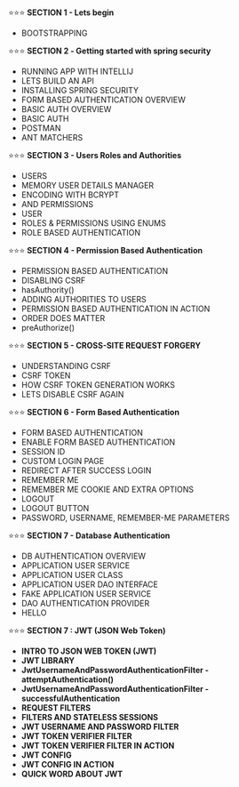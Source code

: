 
⭐⭐⭐ <b> SECTION 1 - Lets begin </b>
<ul>	
	<li>BOOTSTRAPPING</li>
</ul>

⭐⭐⭐ <b> SECTION 2️ - Getting started with spring security </b>
<ul>	
	<li>RUNNING APP WITH INTELLIJ</li>
	<li>LETS BUILD AN API</li>
	<li>INSTALLING SPRING SECURITY</li>
	<li>FORM BASED AUTHENTICATION OVERVIEW</li>
	<li>BASIC AUTH OVERVIEW</li>
	<li>BASIC AUTH</li>
	<li>POSTMAN</li>
	<li>ANT MATCHERS</li>
</ul>

⭐⭐⭐ <b> SECTION 3 - Users Roles and Authorities </b>
<ul>	
	<li>USERS</li>
	<li>MEMORY USER DETAILS MANAGER</li>
	<li>ENCODING WITH BCRYPT</li>
	<li>AND PERMISSIONS</li>
	<li>USER</li>
	<li>ROLES & PERMISSIONS USING ENUMS</li>
	<li>ROLE BASED AUTHENTICATION</li>
</ul>

⭐⭐⭐ <b> SECTION 4 - Permission Based Authentication </b>
<ul>	
	<li>PERMISSION BASED AUTHENTICATION</li>
	<li>DISABLING CSRF</li>
	<li>hasAuthority()</li>
	<li>ADDING AUTHORITIES TO USERS</li>
	<li>PERMISSION BASED AUTHENTICATION IN ACTION</li>
	<li>ORDER DOES MATTER</li>
	<li>preAuthorize()</li>
</ul>

⭐⭐⭐ <b> SECTION 5 - CROSS-SITE REQUEST FORGERY </b>
<ul>	
	<li>UNDERSTANDING CSRF</li>
	<li>CSRF TOKEN</li>
	<li>HOW CSRF TOKEN GENERATION WORKS</li>
	<li>LETS DISABLE CSRF AGAIN</li>
</ul>

⭐⭐⭐ <b> SECTION 6 - Form Based Authentication </b>
<ul>	
	<li>FORM BASED AUTHENTICATION</li>
	<li>ENABLE FORM BASED AUTHENTICATION</li>
	<li>SESSION ID</li>
	<li>CUSTOM LOGIN PAGE</li>
	<li>REDIRECT AFTER SUCCESS LOGIN</li>
	<li>REMEMBER ME</li>
	<li>REMEMBER ME COOKIE AND EXTRA OPTIONS</li>
	<li>LOGOUT </li>
	<li>LOGOUT BUTTON</li>
	<li>PASSWORD, USERNAME, REMEMBER-ME  PARAMETERS</li>
</ul>

⭐⭐⭐ <b> SECTION 7 - Database Authentication </b>
<ul>	
	<li>DB AUTHENTICATION OVERVIEW</li>
	<li>APPLICATION USER SERVICE</li>
	<li>APPLICATION USER CLASS</li>
	<li>APPLICATION USER DAO INTERFACE</li>
	<li>FAKE APPLICATION USER SERVICE</li>
	<li>DAO AUTHENTICATION PROVIDER</li>
	<li>HELLO</li>
</ul>

⭐⭐⭐ <b> SECTION 7 : JWT (JSON Web Token)<b> 
<ul>	
	<li>INTRO TO JSON WEB TOKEN (JWT)</li>
	<li>JWT LIBRARY</li>
	<li>JwtUsernameAndPasswordAuthenticationFilter - attemptAuthentication()</li>
	<li>JwtUsernameAndPasswordAuthenticationFilter - successfulAuthentication</li>
	<li>REQUEST FILTERS</li>
	<li>FILTERS AND STATELESS SESSIONS </li>
	<li>JWT USERNAME AND PASSWORD FILTER</li>
	<li>JWT TOKEN VERIFIER FILTER</li>
	<li>JWT TOKEN VERIFIER FILTER IN ACTION</li>
	<li>JWT CONFIG</li>
	<li>JWT CONFIG IN ACTION</li>
	<li>QUICK WORD ABOUT JWT</li>
</ul>